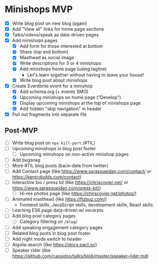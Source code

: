 # Minishops MVP

- [x] Write blog post on new blog (again)
- [x] Add "View all" links for home page sections
- [x] Talks/videos/speak as data-driven pages
- [x] Add minishops pages
  - [x] Add form for those interested at bottom
  - [x] Share (top and bottom)
  - [x] Masthead as social image
  - [x] Write descriptions for 3 or 4 minishops
  - [x] Add minishops home page (using tagline)
    - Let's learn together without having to leave your house!
  - [x] Write blog post about minishops
- [x] Create Eventbrite event for a minishop
  - [x] Add schema.org (+ events SMO)
  - [x] Upcoming minishops on home page ("Develop")
  - [x] Display upcoming minishops at the top of minishops page
  - [x] Add hidden "skip navigation" in header
- [x] Pull out fragments into separate file

## Post-MVP

- [ ] Write blog post on `npx kill-port` (#TIL)
- [ ] Upcoming minishops in blog post footer
  - [ ] Upcoming minishops on non-active minishop pages
- [ ] Add bugsnag
- [ ] More #TIL blog posts (back-date from twitter)
- [ ] Add Contact page (like https://www.sarasoueidan.com/contact/ or https://kentcdodds.com/contact)
- [ ] Interactive bio / press kit (like https://chriscoyier.net/ or https://www.sarasoueidan.com/press-kit/)
  - [ ] Hi-res photos page (like https://chriscoyier.net/photos/)
- [ ] Animated masthead (like https://fizbuz.com/)
  - frontend skills, JavaScript skills, development skills, React skills
- [ ] Learning ES6 page data-driven w/ excerpts
- [ ] Add blog post category pages
  - [ ] Category filtering on `/blog/`
- [ ] Add speaking engagement category pages
- [ ] Related blog posts in blog post footer
- [ ] Add night mode switch to header
- [ ] Algolia search (like https://docs.pact.io/)
- [ ] Speaker rider (like https://github.com/cassidoo/talks/blob/master/speaker-rider.md)
